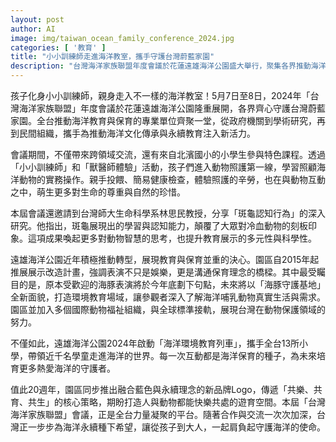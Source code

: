 ```yaml
---
layout: post
author: AI
image: img/taiwan_ocean_family_conference_2024.jpg
categories: [ '教育' ]
title: "小小訓練師走進海洋教室，攜手守護台灣蔚藍家園"
description: "台灣海洋家族聯盟年度會議於花蓮遠雄海洋公園盛大舉行，聚集各界推動海洋教育與保育的力量。活動透過小學生體驗動物照護、專家分享斑龜認知行為，展現動物智慧與保育新方向。遠雄海洋公園推動展示轉型，終止傳統海豚表演，強調教育與永續發展，引領台灣動物保護與海洋文化新里程。"
---
```

孩子化身小小訓練師，親身走入不一樣的海洋教室！5月7日至8日，2024年「台灣海洋家族聯盟」年度會議於花蓮遠雄海洋公園隆重展開，各界齊心守護台灣蔚藍家園。全台推動海洋教育與保育的專業單位齊聚一堂，從政府機關到學術研究，再到民間組織，攜手為推動海洋文化傳承與永續教育注入新活力。

會議期間，不僅帶來跨領域交流，還有來自北濱國小的小學生參與特色課程。透過「小小訓練師」和「獸醫師體驗」活動，孩子們進入動物照護第一線，學習照顧海洋動物的實務操作。親手投餵、簡易健康檢查，體驗照護的辛勞，也在與動物互動之中，萌生更多對生命的尊重與自然的珍惜。

本屆會議還邀請到台灣師大生命科學系林思民教授，分享「斑龜認知行為」的深入研究。他指出，斑龜展現出的學習與認知能力，顛覆了大眾對冷血動物的刻板印象。這項成果喚起更多對動物智慧的思考，也提升教育展示的多元性與科學性。

遠雄海洋公園近年積極推動轉型，展現教育與保育並重的決心。園區自2015年起推展展示改造計畫，強調表演不只是娛樂，更是溝通保育理念的橋樑。其中最受矚目的是，原本受歡迎的海豚表演將於今年底劃下句點，未來將以「海豚守護基地」全新面貌，打造環境教育場域，讓參觀者深入了解海洋哺乳動物真實生活與需求。園區並加入多個國際動物福祉組織，與全球標準接軌，展現台灣在動物保護領域的努力。

不僅如此，遠雄海洋公園2024年啟動「海洋環境教育列車」，攜手全台13所小學，帶領近千名學童走進海洋的世界。每一次互動都是海洋保育的種子，為未來培育更多熱愛海洋的守護者。

值此20週年，園區同步推出融合藍色與永續理念的新品牌Logo，傳遞「共樂、共育、共生」的核心策略，期盼打造人與動物都能快樂共處的遊育空間。本屆「台灣海洋家族聯盟」會議，正是全台力量凝聚的平台。隨著合作與交流一次次加深，台灣正一步步為海洋永續種下希望，讓從孩子到大人，一起肩負起守護海洋的使命。